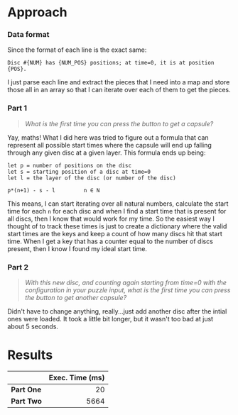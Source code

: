 # Approach
### Data format

Since the format of each line is the exact same:
```
Disc #{NUM} has {NUM_POS} positions; at time=0, it is at position {POS}.
```
I just parse each line and extract the pieces that I need into a map and store those all in an array so that I can
iterate over each of them to get the pieces.

### Part 1
> _What is the first time you can press the button to get a capsule?_

Yay, maths! What I did here was tried to figure out a formula that can represent all possible start times where the capsule
will end up falling through any given disc at a given layer. This formula ends up being:

```
let p = number of positions on the disc
let s = starting position of a disc at time=0
let l = the layer of the disc (or number of the disc)

p*(n+1) - s - l 		n ∈ N
```

This means, I can start iterating over all natural numbers, calculate the start time for each `n` for each disc and when I find a
start time that is present for all discs, then I know that would work for my time. So the easiest way I thought of to
track these times is just to create a dictionary where the valid start times are the keys and keep a count of how many discs
hit that start time. When I get a key that has a counter equal to the number of discs present, then I know I found my
ideal start time.

### Part 2
> _With this new disc, and counting again starting from time=0 with the configuration in your puzzle input, what is the first time you can press the button to get another capsule?_

Didn't have to change anything, really...just add another disc after the intial ones were loaded. It took a little bit longer,
but it wasn't too bad at just about 5 seconds.

# Results

|              | Exec. Time (ms) |
|--------------|----------------:|
| **Part One** |              20 |
| **Part Two** |            5664 |
